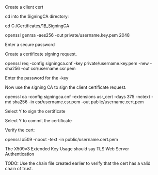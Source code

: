 Create a client cert

cd into the SigningCA directory:

cd C:/Certificates/1B_SigningCA

openssl genrsa -aes256 -out private/username.key.pem 2048

Enter a secure password

Create a certificate signing request.

openssl req -config signingca.cnf -key private/username.key.pem -new -sha256 -out csr/username.csr.pem

Enter the password for the -key

Now use the signing CA to sign the client certificate request.

openssl ca -config signingca.cnf -extensions usr_cert -days 375 -notext -md sha256 -in csr/username.csr.pem -out public/username.cert.pem

Select Y to sign the certificate

Select Y to commit the certificate

Verify the cert:

openssl x509 -noout -text -in public/username.cert.pem

The X509v3 Extended Key Usage should say TLS Web Server Authentication

TODO: Use the chain file created earlier to verify that the cert has a valid chain of trust.